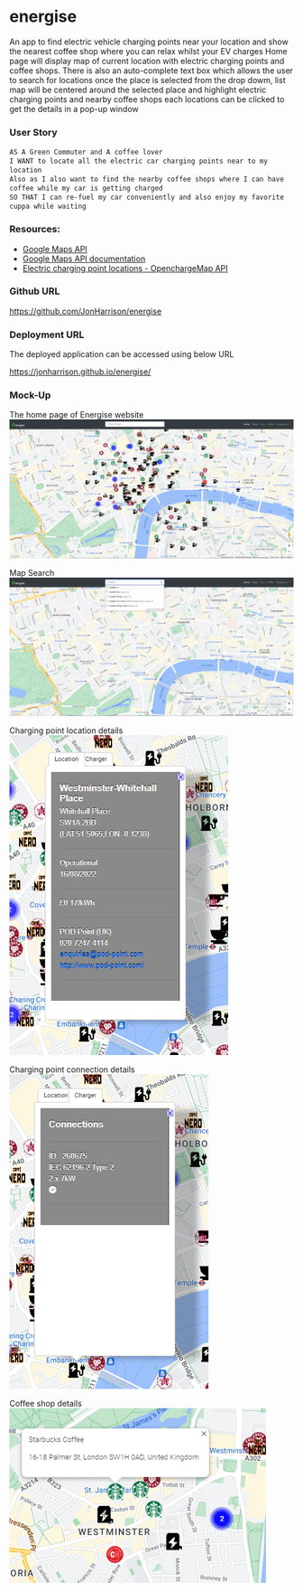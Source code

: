 # energise
An app to find electric vehicle charging points near your location and show the nearest coffee shop where you can relax whilst your EV charges
Home page will display map of  current location with electric charging points and coffee shops.
There is also an auto-complete text box which allows the user to search for locations
once the place is selected from the drop dowm, list map will be centered around the selected place and highlight electric charging points and nearby coffee shops 
each locations can be clicked to get the details in a pop-up window


### User Story

```
AS A Green Commuter and A coffee lover 
I WANT to locate all the electric car charging points near to my location
Also as I also want to find the nearby coffee shops where I can have coffee while my car is getting charged
SO THAT I can re-fuel my car conveniently and also enjoy my favorite cuppa while waiting
```

### Resources:

* [Google Maps API ](https://developers.google.com/maps)
* [Google Maps API documentation ](https://developers.google.com/maps/documentation)
* [Electric charging point locations - OpenchargeMap API](https://openchargemap.org/site/develop#api)


### Github URL 

https://github.com/JonHarrison/energise

### Deployment URL 

The deployed application can be accessed using below URL 

https://jonharrison.github.io/energise/

### Mock-Up

The home page of Energise website
![The home page of Energise website .](docs/homepage.png)

Map Search 
![Map Search  .](docs/search.png)

Charging point location details 
![Location details  .](docs/point-details.png)

Charging point connection details
![Connection details  .](docs/connection-details.png)

Coffee shop details
![Coffee shop details  .](docs/coffee-shop-details.png)
